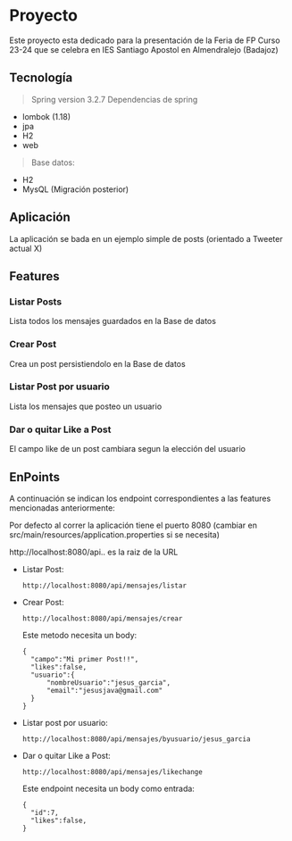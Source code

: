 # Proyecto

Este proyecto esta dedicado para la presentación de la Feria de FP Curso 23-24 que se celebra en IES Santiago Apostol en Almendralejo (Badajoz)

## Tecnología 

 > Spring version 3.2.7
 Dependencias de spring
 - lombok (1.18)
 - jpa
 -  H2
 -   web
 > Base datos: 
  - H2
  - MysQL (Migración posterior) 


## Aplicación 

La aplicación se bada en un ejemplo simple de posts (orientado a Tweeter actual X)


## Features

### Listar Posts

Lista todos los mensajes guardados en la Base de datos

### Crear Post

Crea un post persistiendolo en la Base de datos

### Listar Post por usuario

Lista los mensajes que posteo un usuario

### Dar o quitar Like a Post

El campo like de un post cambiara segun la elección del usuario


## EnPoints

A continuación se indican los endpoint correspondientes a las features mencionadas anteriormente:

Por defecto al correr la aplicación tiene el puerto 8080 (cambiar en src/main/resources/application.properties si se necesita)

http://localhost:8080/api.. es la raiz de la URL

- Listar Post:
  
    `http://localhost:8080/api/mensajes/listar`
  
- Crear Post:
  
   `http://localhost:8080/api/mensajes/crear`
  
   Este metodo necesita un body:
  ```
  {
    "campo":"Mi primer Post!!",
    "likes":false,
    "usuario":{
        "nombreUsuario":"jesus_garcia",
        "email":"jesusjava@gmail.com"
    }
  }
  ```
  
- Listar post por usuario:
  
  `http://localhost:8080/api/mensajes/byusuario/jesus_garcia`
  
- Dar o quitar Like a Post:
  
  `http://localhost:8080/api/mensajes/likechange`
  
  Este endpoint necesita un body como entrada:
  ```
  {
    "id":7,
    "likes":false,
  }
  ```
